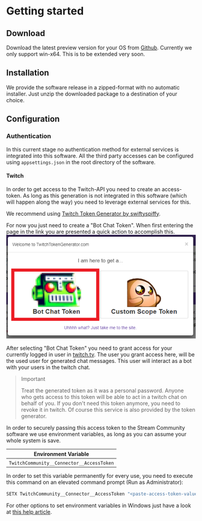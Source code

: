 # Getting started

## Download

Download the latest preview version for your OS from [Github](https://github.com/m4cx/stream-community/releases). Currently we only support win-x64. This is to be extended very soon.

## Installation

We provide the software release in a zipped-format with no automatic installer. Just unzip the downloaded package to a destination of your choice. 

## Configuration

### Authentication

In this current stage no authentication method for external services is integrated into this software. All the third party accesses can be configured using `appsettings.json` in the root directory of the software.

#### Twitch

In order to get access to the Twitch-API you need to create an access-token. As long as this generation is not integrated in this software (which will happen along the way) you need to leverage external services for this.

We recommend using [Twitch Token Generator by swiftyspiffy](https://twitchtokengenerator.com/).

For now you just need to create a "Bot Chat Token". When first entering the page in the link you are presented a quick action to accomplish this.
![Create a Bot Chat Token](../img/bot-chat-token.png)

After selecting "Bot Chat Token" you need to grant access for your currently logged in user in [twitch.tv](https://twitch.tv). The user you grant access here, will be the used user for generated chat messages. This user will interact as a bot with your users in the twitch chat.

> Important 
> 
> Treat the generated token as it was a personal password. Anyone who gets access to this token will be able to act in a twitch chat on behalf of you. If you don't need 
> this token anymore, you need to revoke it in twitch. Of course this service is also provided by the token generator.

In order to securely passing this access token to the Stream Community software we use environment variables, as long as you can assume your whole system is save.

| Environment Variable                      |
| ----------------------------------------- |
| `TwitchCommunity__Connector__AccessToken` |  |

In order to set this variable permanently for every use, you need to execute this command on an elevated command prompt (Run as Administrator):

```cmd
SETX TwitchCommunity__Connector__AccessToken "<paste-access-token-value-between-quotes>"
```

For other options to set environment variables in Windows just have a look at [this help article](https://www.computerhope.com/issues/ch000549.htm).

